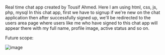 Real time chat app created by Tousif Ahmed. Here I am using html, css, js, php, mysql
In this chat app, first we have to signup if we're new on the chat application then after successfully signed up, 
we'll be redirected to the users area page where users like me who have signed to this chat app will appear there with my full name, profile image, 
active status and so on. 

Future scope:

![image](https://user-images.githubusercontent.com/98221968/164878367-368c6c0b-35df-45b4-9bb0-6abeff7146ab.png)
